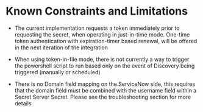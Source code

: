 [title]: # (Constraints)
[tags]: # (introduction)
[priority]: # (2)

# Known Constraints and Limitations

* The current implementation requests a token immediately prior to requesting the secret, when operating in just-in-time mode.  One-time token authentication with expiration-timer based renewal, will be offered in the next iteration of the integration

* When using token-in-file mode, there is not currently a way to trigger the powershell script to run based only on the event of Discovery being triggered (manually or scheduled)

* There is no Domain field mapping on the ServiceNow side, this requires that the domain field must be combined with the username field within a Secret Server Secret. Please see the troubleshooting section for more details